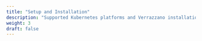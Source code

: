 ```yaml
---
title: "Setup and Installation"
description: "Supported Kubernetes platforms and Verrazzano installation guides"
weight: 3
draft: false
---
```

